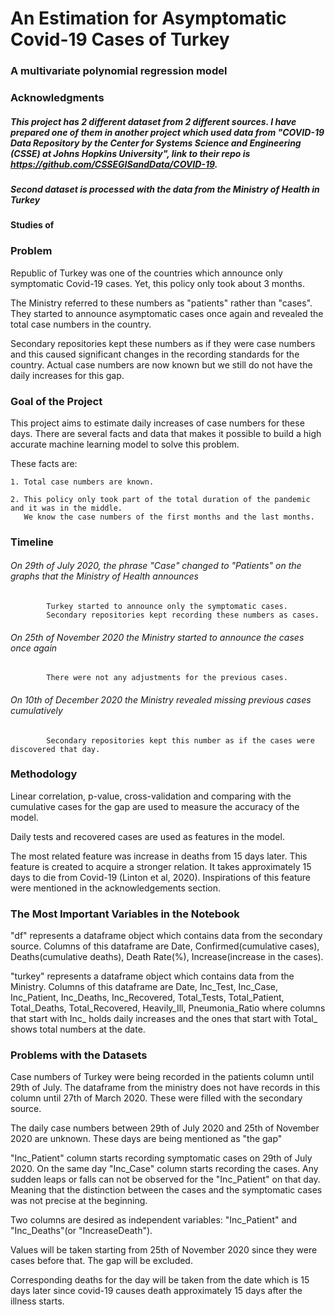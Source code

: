 # An Estimation for Asymptomatic Covid-19 Cases of Turkey
### A multivariate polynomial regression model

### Acknowledgments

##### This project has 2 different dataset from 2 different sources. I have prepared one of them in another project which used data from "COVID-19 Data Repository by the Center for Systems Science and Engineering (CSSE) at Johns Hopkins University", link to their repo is https://github.com/CSSEGISandData/COVID-19.

##### Second dataset is processed with the data from the Ministry of Health in Turkey 

#### Studies of 

### Problem

Republic of Turkey was one of the countries which announce only symptomatic Covid-19 cases. Yet, this policy only took about 3 months.

The Ministry referred to these numbers as "patients" rather than "cases". They started to announce asymptomatic cases once again and revealed the total case numbers in the country. 

Secondary repositories kept these numbers as if they were case numbers and this caused significant changes in the recording standards for the country. Actual case numbers are now known but we still do not have the daily increases for this gap.

### Goal of the Project

This project aims to estimate daily increases of case numbers for these days. There are several facts and data that makes it possible to build a high accurate machine learning model to solve this problem. 

These facts are:

    1. Total case numbers are known.
    
    2. This policy only took part of the total duration of the pandemic and it was in the middle. 
       We know the case numbers of the first months and the last months. 
       
### Timeline
###### On 29th of July 2020, the phrase "Case" changed to "Patients" on the graphs that the Ministry of Health announces
            Turkey started to announce only the symptomatic cases.
            Secondary repositories kept recording these numbers as cases.
            
###### On 25th of November 2020 the Ministry started to announce the cases once again
            There were not any adjustments for the previous cases.
            
###### On 10th of December 2020 the Ministry revealed missing previous cases cumulatively
            Secondary repositories kept this number as if the cases were discovered that day.
            
### Methodology

  Linear correlation, p-value, cross-validation and comparing with the cumulative cases for the gap are used to measure the accuracy of the model.

  Daily tests and recovered cases are used as features in the model.
  
  The most related feature was increase in deaths from 15 days later. This feature is created to acquire a stronger relation. It takes approximately 15 days to die from Covid-19   (Linton et al, 2020). Inspirations of this feature were mentioned in the acknowledgements section.
  
### The Most Important Variables in the Notebook

  "df" represents a dataframe object which contains data from the secondary source.
      Columns of this dataframe are Date, Confirmed(cumulative cases), Deaths(cumulative deaths), Death Rate(%), Increase(increase in the cases). 
      
  "turkey" represents a dataframe object which contains data from the Ministry.
      Columns of this dataframe are Date, Inc_Test, Inc_Case, Inc_Patient, Inc_Deaths, Inc_Recovered, Total_Tests, Total_Patient, Total_Deaths, Total_Recovered, Heavily_Ill,	         Pneumonia_Ratio where columns that start with Inc_ holds daily increases and the ones that start with Total_ shows total numbers at the date.
      
### Problems with the Datasets

Case numbers of Turkey were being recorded in the patients column until 29th of July. The dataframe from the ministry does not have records in this column until 27th of March 2020. These were filled with the secondary source.

The daily case numbers between 29th of July 2020 and 25th of November 2020 are unknown. These days are being mentioned as "the gap" 

"Inc_Patient" column starts recording symptomatic cases on 29th of July 2020. On the same day "Inc_Case" column starts recording the cases. Any sudden leaps or falls can not be observed for the "Inc_Patient" on that day. Meaning that the distinction between the cases and the symptomatic cases was not precise at the beginning.

Two columns are desired as independent variables: "Inc_Patient" and "Inc_Deaths"(or "IncreaseDeath").

Values will be taken starting from 25th of November 2020 since they were cases before that. 
The gap will be excluded.

Corresponding deaths for the day will be taken from the date which is 15 days later since covid-19 causes death approximately 15 days after the illness starts. 
